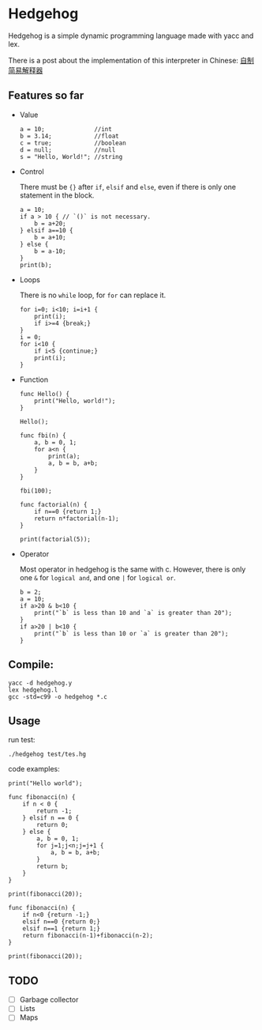 # Hedgehog

Hedgehog is a simple dynamic programming language made with yacc and lex.

There is a post about the implementation of this interpreter in Chinese: [自制简易解释器](https://yangtau.me/programming-languages/simple-interpreter.html)

## Features so far

- Value

    ```
    a = 10;              //int
    b = 3.14;            //float
    c = true;            //boolean
    d = null;            //null
    s = "Hello, World!"; //string
    ```

- Control 

  There must be `{}` after `if`, `elsif` and `else`, even if there is only one statement in the block.

    ```
    a = 10;
    if a > 10 { // `()` is not necessary.
        b = a+20;
    } elsif a==10 {
        b = a+10;
    } else {
        b = a-10;
    }
    print(b);
    ```
- Loops

  There is no `while` loop, for `for` can replace it.

    ```
    for i=0; i<10; i=i+1 {
        print(i);
        if i>=4 {break;}
    }
    i = 0;
    for i<10 {
        if i<5 {continue;}
        print(i);
    }
    ```
- Function

    ```
    func Hello() {
        print("Hello, world!");
    }
  
    Hello();
    ```
    ```
    func fbi(n) {
        a, b = 0, 1;
        for a<n {
            print(a);
            a, b = b, a+b;
        }
    }
  
    fbi(100);
    ```
    ```
    func factorial(n) {
        if n==0 {return 1;}
        return n*factorial(n-1);
    }
  
    print(factorial(5));
    ```

- Operator
  
  Most operator in hedgehog is the same with c. However, there is only one `&` for `logical and`, and one `|` for `logical or`.
    ```
    b = 2;
    a = 10;
    if a>20 & b<10 {
        print("`b` is less than 10 and `a` is greater than 20");
    }
    if a>20 | b<10 {
        print("`b` is less than 10 or `a` is greater than 20");
    }
    ```

## Compile:

```
yacc -d hedgehog.y
lex hedgehog.l
gcc -std=c99 -o hedgehog *.c
```

## Usage

run test:

`./hedgehog test/tes.hg`

code examples:


```
print("Hello world");
```
```
func fibonacci(n) {
    if n < 0 {
        return -1;
    } elsif n == 0 {
        return 0;
    } else {
        a, b = 0, 1;
        for j=1;j<n;j=j+1 {
            a, b = b, a+b;
        }
        return b;
    }
}

print(fibonacci(20));

func fibonacci(n) {
    if n<0 {return -1;}
    elsif n==0 {return 0;}
    elsif n==1 {return 1;}
    return fibonacci(n-1)+fibonacci(n-2);
}

print(fibonacci(20));
```

## TODO

- [ ] Garbage collector
- [ ] Lists
- [ ] Maps
